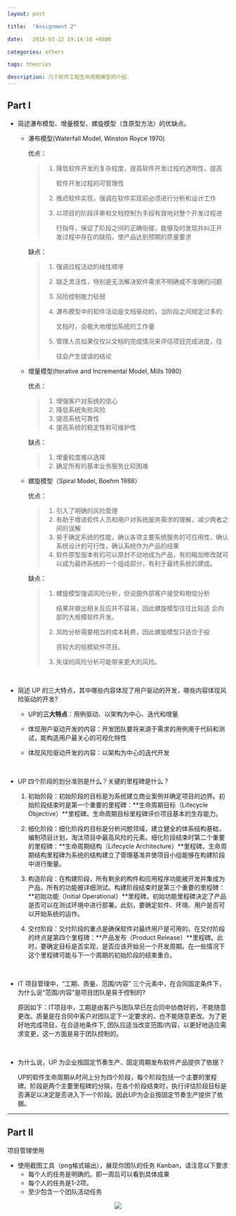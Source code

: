 ```yaml
---
layout: post

title:  "Assignment 2"

date:   2018-03-22 19:14:10 +0800

categories: others

tags: theories

description: 几个软件工程生命周期模型的介绍.
---
```


## Part I


* 简述瀑布模型、增量模型、螺旋模型（含原型方法）的优缺点。

  * 瀑布模型(Waterfall Model, Winston Royce 1970)

    优点：

    > 1. 降低软件开发的复杂程度，提高软件开发过程的透明性，提高
    >
    >    软件开发过程的可管理性
    >
    > 2. 推迟软件实现，强调在软件实现前必须进行分析和设计工作
    >
    > 3. 以项目的阶段评审和文档控制为手段有效地对整个开发过程进
    >
    >    行指导，保证了阶段之间的正确衔接，能够及时发现并纠正开
    >    发过程中存在的缺陷，使产品达到预期的质量要求

    缺点：

    > 1. 强调过程活动的线性顺序
    >
    > 2. 缺乏灵活性，特别是无法解决软件需求不明确或不准确的问题
    >
    > 3. 风险控制能力较弱
    >
    > 4. 瀑布模型中的软件活动是文档驱动的，当阶段之间规定过多的
    >
    >    文档时，会极大地增加系统的工作量
    >
    > 5. 管理人员如果仅仅以文档的完成情况来评估项目完成进度，往
    >
    >    往会产生错误的结论

  * 增量模型(Iterative and Incremental Model, Mills 1980)

    优点：

    > 1. 增强客户对系统的信心
    > 2. 降低系统失败风险
    > 3. 提高系统可靠性
    > 4. 提高系统的稳定性和可维护性

    缺点：

    > 1. 增量粒度难以选择
    > 2. 确定所有的基本业务服务比较困难

  * 螺旋模型（Spiral Model, Boehm 1988）

    优点：

    > 1. 引入了明确的风险管理
    > 2. 有助于增进软件人员和用户对系统服务需求的理解，减少两者之间的误解
    > 3. 易于确定系统的性能，确认各项主要系统服务的可应用性，确认系统设计的可行性，确认系统作为产品的结果
    > 4. 软件原型版本有的可以原封不动地成为产品，有的略加修改就可以成为最终系统的一个组成部分，有利于最终系统的建成。 

    缺点：

    > 1. 螺旋模型强调风险分析，但说服外部客户接受和相信分析
    >
    >    结果并做出相关反应并不容易，因此螺旋模型往往比较适
    >    合内部的大规模软件开发。
    >
    > 2. 风险分析需要相当的成本耗费，因此螺旋模型只适合于投
    >
    >    资较大的规模软件项目。
    >
    > 3. 失误的风险分析可能带来更大的风险。

  ​

* 简述 UP 的三大特点，其中哪些内容体现了用户驱动的开发，哪些内容体现风险驱动的开发?

  - UP的**三大特点**：用例驱动、以架构为中心、迭代和增量

  - 体现用户驱动开发的内容：开发团队要将来源于需求的用例用于代码和测试，能构造用户最关心的可视化特性

  - 体现风险驱动开发的内容：以架构为中心的迭代开发

    ​

* UP 四个阶段的划分准则是什么？关键的里程碑是什么？

  1. 初始阶段：初始阶段的目标是为系统建立商业案例并确定项目的边界。初始阶段结束时是第一个重要的里程碑：**生命周期目标（Lifecycle Objective）**里程碑。生命周期目标里程碑评价项目基本的生存能力。

  2. 细化阶段：细化阶段的目标是分析问题领域，建立健全的体系结构基础，编制项目计划，淘汰项目中最高风险的元素。细化阶段结束时第二个重要的里程碑：**生命周期结构（Lifecycle Architecture）**里程碑。生命周期结构里程碑为系统的结构建立了管理基准并使项目小组能够在构建阶段中进行衡量。

  3. 构造阶段：在构建阶段，所有剩余的构件和应用程序功能被开发并集成为产品，所有的功能被详细测试。构建阶段结束时是第三个重要的里程碑：**初始功能（Initial Operational）**里程碑。初始功能里程碑决定了产品是否可以在测试环境中进行部署。此刻，要确定软件、环境、用户是否可以开始系统的运作。

  4. 交付阶段：交付阶段的重点是确保软件对最终用户是可用的。在交付阶段的终点是第四个里程碑：**产品发布（Product Release）**里程碑。此时，要确定目标是否实现，是否应该开始另一个开发周期。在一些情况下这个里程碑可能与下一个周期的初始阶段的结束重合。

     ​



* IT 项目管理中，“工期、质量、范围/内容” 三个元素中，在合同固定条件下，为什么说“范围/内容”是项目团队是易于控制的?

  ​	原因如下：IT项目中，工期是由客户与团队早已在合同中协商好的，不能随意更改。质量是在合同中客户对团队定下一定要求的，也不能随意更改。为了更好地完成项目，在合适地条件下,  团队应适当改变范围/内容，以更好地适应需求变更，这一方面是易于团队控制的。

  ​



* 为什么说，UP 为企业按固定节奏生产、固定周期发布软件产品提供了依据？

  ​	UP的软件生命周期从时间上分为四个阶段，每个阶段包括一个主要的里程碑。阶段是两个主要里程碑的分隔，在各个阶段结束时，执行评估阶段目标是否满足以决定是否进入下一个阶段。因此UP为企业按固定节奏生产提供了依据。

---

## Part II

项目管理使用

- 使用截图工具（png格式输出），展现你团队的任务 Kanban，请注意以下要求
  - 每个人的任务是明确的。即一周后可以看到具体成果
  - 每个人的任务是1-2项。
  - 至少包含一个团队活动任务

<div align="center">  
  <img src="{{ site.baseurl }}/assets/images/kanban.PNG"/>
</div>